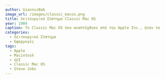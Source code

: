```yaml
---
author: GiannisBab
image_url: /images/classic_macos.png
title: Λειτουργικό Σύστημα Classic Mac OS
year: 1984
caption: Το Classic Mac OS που αναπτύχθηκε από την Apple Inc., ήταν το αρχικό λειτουργικό σύστημα για τους υπολογιστές Macintosh, το οποίο κυκλοφόρησε το 1984. Γνωστό για τη καινοτόμα γραφική του διεπαφή, διέφερε σημαντικά από τις κείμενο-βασισμένες εντολές των άλλων συστημάτων της εποχής, κάνοντας την εμπειρία της χρήσης του υπολογιστή πιο προσβάσιμη και διαισθητική.
categories:
  - Λειτουργικό Σύστημα 
  - Εφαρμογές
tags:
  - Apple
  - Macintosh
  - GUI
  - Classic Mac OS
  - Steve Jobs
---
```

